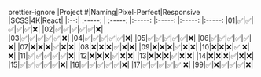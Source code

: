 prettier-ignore
|Project #|Naming|Pixel-Perfect|Responsive |SCSS|4K|React|
|:--:| :-----: | :-----: |:-----: |:-----: |:-----: |:-----:
|01|✅|✅|✅|✅|✅|❌|
|02|✅|✅|✅|✅|✅|❌|  
|03|✅|✅|✅|✅|✅|❌|
|04|✅|✅|✅|✅|✅|❌|
|05|✅|✅|✅|✅|✅|❌|
|06|✅|✅|✅|✅|✅|❌|
|07|❌|❌|❌|✅|❌|❌|
|08|❌|❌|❌|✅|❌|❌|
|09|❌|❌|❌|✅|❌|❌|
|10|❌|❌|❌|✅|❌|❌|
|11|✅|✅|✅|✅|✅|❌|
|12|❌|❌|❌|✅|❌|❌|
|13|❌|❌|❌|✅|❌|❌|
|14|❌|❌|❌|✅|❌|❌|
|15|✅|✅|✅|✅|✅|❌|
|16|✅|✅|✅|✅|✅|❌|
|17|✅|✅|✅|✅|✅|❌|
|99|✅|❌|✅|✅|✅|❌|